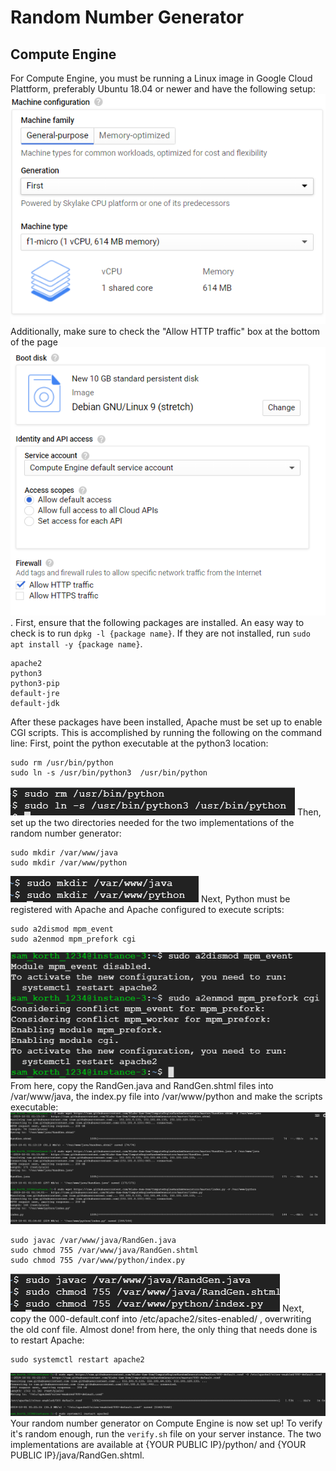 # Random Number Generator

## Compute Engine

For Compute Engine, you must be running a Linux image in Google Cloud Plattform, preferably Ubuntu 18.04 or newer and have the following setup: ![Setup-1](Setup-1.png)
Additionally, make sure to check the "Allow HTTP traffic" box at the bottom of the page ![Setup-2](Setup-2.png).
First, ensure that the following packages are installed. An easy way to check is to run ```dpkg -l {package name}```. If they are not installed, run ```sudo apt install -y {package name}```.
```
apache2
python3
python3-pip
default-jre
default-jdk
```
After these packages have been installed, Apache must be set up to enable CGI scripts. This is accomplished by running the following on the command line:
First, point the python executable at the python3 location:
```
sudo rm /usr/bin/python
sudo ln -s /usr/bin/python3  /usr/bin/python
```
![Code-1.png](Code-1.png)
Then, set up the two directories needed for the two implementations of the random number generator:

```
sudo mkdir /var/www/java
sudo mkdir /var/www/python
```
![Code-2](Code-2.png)
Next, Python must be registered with Apache and Apache configured to execute scripts:
```
sudo a2dismod mpm_event
sudo a2enmod mpm_prefork cgi
```
![Code-3.png](Code-3.png)
From here, copy the RandGen.java and RandGen.shtml files into /var/www/java, the index.py file into /var/www/python and make the scripts executable:
![Code-4.png](Code-4.png)
```
sudo javac /var/www/java/RandGen.java
sudo chmod 755 /var/www/java/RandGen.shtml
sudo chmod 755 /var/www/python/index.py
```
![Code-5.png](Code-5.png)
Next, copy the 000-default.conf into /etc/apache2/sites-enabled/ , overwriting the old conf file.
Almost done! from here, the only thing that needs done is to restart Apache:
```
sudo systemctl restart apache2
```
![Code-6.png](Code-6.png)
Your random number generator on Compute Engine is now set up! To verify it's random enough, run the ```verify.sh``` file on your server instance. The two implementations are available at {YOUR PUBLIC IP}/python/ and {YOUR PUBLIC IP}/java/RandGen.shtml.
